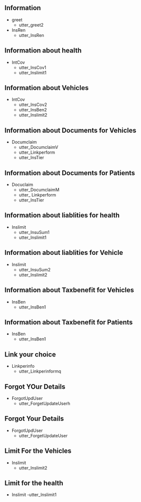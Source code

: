 ## Information
* greet
  - utter_greet2
* InsRen
  - utter_InsRen

## Information about health
* IntCov
  - utter_InsCov1
  - utter_Inslimit1

## Information about Vehicles
* IntCov
  - utter_InsCov2
  - utter_InsBen2
  - utter_Inslimit2

## Information about Documents for Vehicles
* Documclaim
  - utter_DocumclaimV
  - utter_Linkperform
  - utter_InsTier
## Information about Documents for Patients
*  Docuclaim 
    - utter_DocumclaimM
    - utter_ Linkperform
    - utter_InsTier
    
## Information about liablities for health
*  Inslimit
    - utter_InsuSum1
    - utter_Inslimit1



## Information about liablities for Vehicle
*  Inslimit
    - utter_InsuSum2
    - utter_Inslimit2

## Information about Taxbenefit for Vehicles
*  InsBen
    - utter_InsBen1
## Information about Taxbenefit for Patients
*  InsBen
    - utter_InsBen1
## Link your choice
* Linkperinfo
    - utter_Linkperinformq
## Forgot YOur Details
*  ForgotUpdUser
    - utter_ForgetUpdateUserh

## Forgot Your Details
*  ForgotUpdUser
    - utter_ForgetUpdateUser

## Limit For the  Vehicles
*  Inslimit
   - utter_Inslimit2

## Limit for the health 
*  Inslimit
    -utter_Inslimit1

    